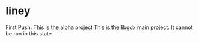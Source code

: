liney
=====

First Push. This is the alpha project
This is the libgdx main project. It cannot be run in this state. 
